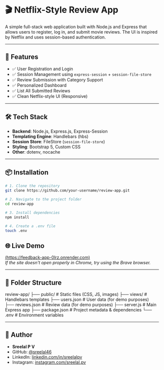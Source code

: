 # 🎬 Netflix-Style Review App

A simple full-stack web application built with Node.js and Express that allows users to register, log in, and submit movie reviews. The UI is inspired by Netflix and uses session-based authentication.

---

## 🚀 Features

- ✅ User Registration and Login
- ✅ Session Management using `express-session` + `session-file-store`
- ✅ Review Submission with Category Support
- ✅ Personalized Dashboard
- ✅ List All Submitted Reviews
- ✅ Clean Netflix-style UI (Responsive)

---

## 🛠️ Tech Stack

- **Backend**: Node.js, Express.js, Express-Session
- **Templating Engine**: Handlebars (hbs)
- **Session Store**: FileStore (`session-file-store`)
- **Styling**: Bootstrap 5, Custom CSS
- **Other**: dotenv, nocache

---

## 📦 Installation

```bash
# 1. Clone the repository
git clone https://github.com/your-username/review-app.git

# 2. Navigate to the project folder
cd review-app

# 3. Install dependencies
npm install

# 4. Create a .env file
touch .env

```

## 🌐 Live Demo

[(https://feedback-app-0lrz.onrender.com)](https://review-app-8s7t.onrender.com/)  
_If the site doesn't open properly in Chrome, try using the Brave browser._


---

## 📁 Folder Structure

review-app/
├── public/ # Static files (CSS, JS, images)
├── views/ # Handlebars templates
├── users.json # User data (for demo purposes)
├── reviews.json # Review data (for demo purposes)
├── server.js # Main Express app
├── package.json # Project metadata & dependencies
└── .env # Environment variables

---

## 👤 Author

- **Sreelal P V**
- GitHub: [@sreelal46](https://github.com/sreelal46)
- LinkedIn: [linkedin.com/in/sreelalpv](https://www.linkedin.com/in/sreelal-pv-a3956328a/)
- Instagram: [instagram.com/sreelal.pv](https://www.instagram.com/__.sre_e__45)
